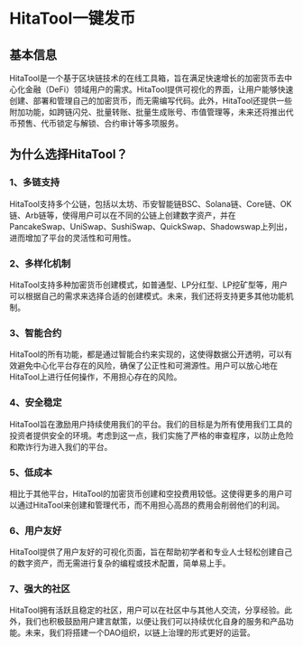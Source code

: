 # HitaTool一键发币

## 基本信息

HitaTool是一个基于区块链技术的在线工具箱，旨在满足快速增长的加密货币去中心化金融（DeFi）领域用户的需求。HitaTool提供可视化的界面，让用户能够快速创建、部署和管理自己的加密货币，而无需编写代码。此外，HitaTool还提供一些附加功能，如跨链闪兑、批量转账、批量生成账号、市值管理等，未来还将推出代币预售、代币锁定与解锁、合约审计等多项服务。

## **为什么选择HitaTool？**

### 1、多链支持

HitaTool支持多个公链，包括以太坊、币安智能链BSC、Solana链、Core链、OK链、Arb链等，使得用户可以在不同的公链上创建数字资产，并在PancakeSwap、UniSwap、SushiSwap、QuickSwap、Shadowswap上列出，进而增加了平台的灵活性和可用性。

### 2、多样化机制

HitaTool支持多种加密货币创建模式，如普通型、LP分红型、LP挖矿型等，用户可以根据自己的需求来选择合适的创建模式。未来，我们还将支持更多其他功能机制。

### 3、智能合约

HitaTool的所有功能，都是通过智能合约来实现的，这使得数据公开透明，可以有效避免中心化平台存在的风险，确保了公正性和可溯源性。用户可以放心地在HitaTool上进行任何操作，不用担心存在的风险。

### 4、安全稳定

HitaTool旨在激励用户持续使用我们的平台。我们的目标是为所有使用我们工具的投资者提供安全的环境。考虑到这一点，我们实施了严格的审查程序，以防止危险和欺诈行为进入我们的平台。

### 5、低成本

相比于其他平台，HitaTool的加密货币创建和空投费用较低。这使得更多的用户可以通过HitaTool来创建和管理代币，而不用担心高昂的费用会削弱他们的利润。

### 6、用户友好

HitaTool提供了用户友好的可视化页面，旨在帮助初学者和专业人士轻松创建自己的数字资产，而无需进行复杂的编程或技术配置，简单易上手。

### 7、强大的社区

HitaTool拥有活跃且稳定的社区，用户可以在社区中与其他人交流，分享经验。此外，我们也积极鼓励用户建言献策，以便让我们可以持续优化自身的服务和产品功能。未来，我们将搭建一个DAO组织，以链上治理的形式更好的运营。
